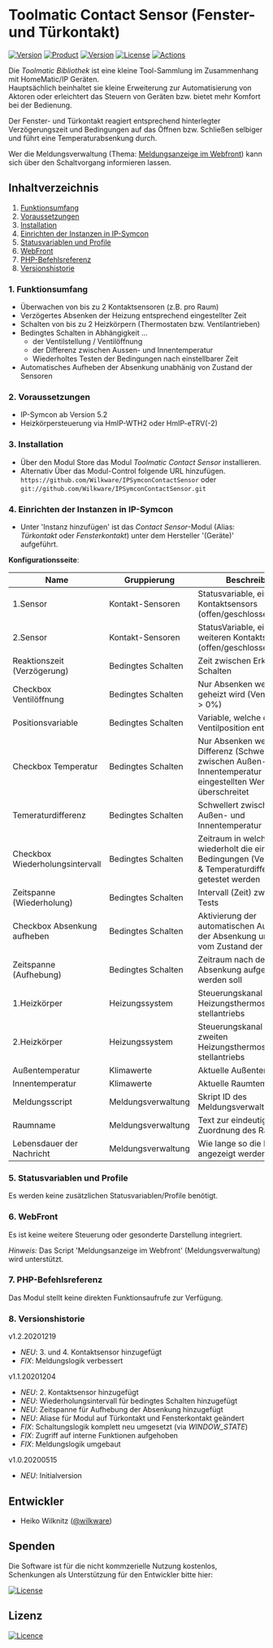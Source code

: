 # Toolmatic Contact Sensor (Fenster- und Türkontakt)

[![Version](https://img.shields.io/badge/Symcon-PHP--Modul-red.svg)](https://www.symcon.de/service/dokumentation/entwicklerbereich/sdk-tools/sdk-php/)
[![Product](https://img.shields.io/badge/Symcon%20Version-5.2%20%3E-blue.svg)](https://www.symcon.de/produkt/)
[![Version](https://img.shields.io/badge/Modul%20Version-1.2.20201219-orange.svg)](https://github.com/Wilkware/IPSymconContactSensor)
[![License](https://img.shields.io/badge/License-CC%20BY--NC--SA%204.0-green.svg)](https://creativecommons.org/licenses/by-nc-sa/4.0/)
[![Actions](https://github.com/Wilkware/IPSymconContactSensor/workflows/Check%20Style/badge.svg)](https://github.com/Wilkware/IPSymconContactSensor/actions)

Die *Toolmatic Bibliothek* ist eine kleine Tool-Sammlung im Zusammenhang mit HomeMatic/IP Geräten.  
Hauptsächlich beinhaltet sie kleine Erweiterung zur Automatisierung von Aktoren oder erleichtert das Steuern von Geräten bzw. bietet mehr Komfort bei der Bedienung.  
  
Der Fenster- und Türkontakt reagiert entsprechend hinterlegter Verzögerungszeit und Bedingungen auf das Öffnen bzw. Schließen selbiger und führt eine Temperaturabsenkung durch.  
  
Wer die Meldungsverwaltung (Thema: [Meldungsanzeige im Webfront](https://www.symcon.de/forum/threads/12115-Meldungsanzeige-im-WebFront?highlight=Meldungsverwaltung)) kann sich über den Schaltvorgang informieren lassen.

## Inhaltverzeichnis

1. [Funktionsumfang](#1-funktionsumfang)
2. [Voraussetzungen](#2-voraussetzungen)
3. [Installation](#3-installation)
4. [Einrichten der Instanzen in IP-Symcon](#4-einrichten-der-instanzen-in-ip-symcon)
5. [Statusvariablen und Profile](#5-statusvariablen-und-profile)
6. [WebFront](#6-webfront)
7. [PHP-Befehlsreferenz](#7-php-befehlsreferenz)
8. [Versionshistorie](#8-versionshistorie)

### 1. Funktionsumfang

* Überwachen von bis zu 2 Kontaktsensoren (z.B. pro Raum)
* Verzögertes Absenken der Heizung entsprechend eingestellter Zeit
* Schalten von bis zu 2 Heizkörpern (Thermostaten bzw. Ventilantrieben)
* Bedingtes Schalten in Abhängigkeit ...
  * der Ventilstellung / Ventilöffnung
  * der Differenz zwischen Aussen- und Innentemperatur
  * Wiederholtes Testen der Bedingungen nach einstellbarer Zeit
* Automatisches Aufheben der Absenkung unabhänig von Zustand der Sensoren

### 2. Voraussetzungen

* IP-Symcon ab Version 5.2
* Heizkörpersteuerung via HmIP-WTH2 oder HmIP-eTRV(-2)

### 3. Installation

* Über den Modul Store das Modul *Toolmatic Contact Sensor* installieren.
* Alternativ Über das Modul-Control folgende URL hinzufügen.  
`https://github.com/Wilkware/IPSymconContactSensor` oder `git://github.com/Wilkware/IPSymconContactSensor.git`

### 4. Einrichten der Instanzen in IP-Symcon

* Unter 'Instanz hinzufügen' ist das *Contact Sensor*-Modul (Alias: *Türkontakt* oder *Fensterkontakt*) unter dem Hersteller '(Geräte)' aufgeführt.

__Konfigurationsseite__:

Name                            | Gruppierung          | Beschreibung
------------------------------- | -------------------- | -----------------------------------------------------------------
1.Sensor                        | Kontakt-Sensoren    | Statusvariable, eines Kontaktsensors (offen/geschlossen)
2.Sensor                        | Kontakt-Sensoren    | StatusVariable, eines weiteren Kontaktsensors (offen/geschlossen)
Reaktionszeit (Verzögerung)     | Bedingtes Schalten  | Zeit zwischen Erkennen und Schalten
Checkbox Ventilöffnung          | Bedingtes Schalten  | Nur Absenken wenn gerade geheizt wird (Ventilstellung > 0%)
Positionsvariable               | Bedingtes Schalten  | Variable, welche die aktuelle Ventilposition enthält
Checkbox Temperatur             | Bedingtes Schalten  | Nur Absenken wenn Differenz (Schwellwert) zwischen Außen- und Innentemperatur eingestellten Wert überschreitet
Temeraturdifferenz              | Bedingtes Schalten  | Schwellert zwischen Außen- und Innentemperatur
Checkbox Wiederholungsintervall | Bedingtes Schalten  | Zeitraum in welchem wiederholt die eingstellten Bedingungen (Ventilposition & Temperaturdifferenz) getestet werden
Zeitspanne (Wiederholung)       | Bedingtes Schalten  | Intervall (Zeit) zwischen den Tests
Checkbox Absenkung aufheben     | Bedingtes Schalten  | Aktivierung der automatischen Aufhebung der Absenkung unabhängig vom Zustand der Sensoren
Zeitspanne (Aufhebung)          | Bedingtes Schalten  | Zeitraum nach dem die Absenkung aufgehoben werden soll
1.Heizkörper                    | Heizungssystem      | Steuerungskanal des ersten Heizungsthermostats oder -stellantriebs
2.Heizkörper                    | Heizungssystem      | Steuerungskanal des zweiten Heizungsthermostats oder -stellantriebs
Außentemperatur                 | Klimawerte          | Aktuelle Außentemperatur
Innentemperatur                 | Klimawerte          | Aktuelle Raumtemperatur
Meldungsscript                  | Meldungsverwaltung  | Skript ID des Meldungsverwaltungsscripts
Raumname                        | Meldungsverwaltung  | Text zur eindeutigen Zuordnung des Raums
Lebensdauer der Nachricht       | Meldungsverwaltung  | Wie lange so die Info angezeigt werden?

### 5. Statusvariablen und Profile

Es werden keine zusätzlichen Statusvariablen/Profile benötigt.

### 6. WebFront

Es ist keine weitere Steuerung oder gesonderte Darstellung integriert.

_Hinweis:_ Das Script 'Meldungsanzeige im Webfront' (Meldungsverwaltung) wird unterstützt.

### 7. PHP-Befehlsreferenz

Das Modul stellt keine direkten Funktionsaufrufe zur Verfügung.

### 8. Versionshistorie

v1.2.20201219

* _NEU_: 3. und 4. Kontaktsensor hinzugefügt
* _FIX_: Meldungslogik verbessert

v1.1.20201204

* _NEU_: 2. Kontaktsensor hinzugefügt
* _NEU_: Wiederholungsintervall für bedingtes Schalten hinzugefügt
* _NEU_: Zeitspanne für Aufhebung der Absenkung hinzugefügt
* _NEU_: Aliase für Modul auf Türkontakt und Fensterkontakt geändert
* _FIX_: Schaltungslogik komplett neu umgesetzt (via *WINDOW_STATE*)
* _FIX_: Zugriff auf interne Funktionen aufgehoben
* _FIX_: Meldungslogik umgebaut

v1.0.20200515

* _NEU_: Initialversion

## Entwickler

* Heiko Wilknitz ([@wilkware](https://github.com/wilkware))

## Spenden

Die Software ist für die nicht kommzerielle Nutzung kostenlos, Schenkungen als Unterstützung für den Entwickler bitte hier:

[![License](https://img.shields.io/badge/Einfach%20spenden%20mit-PayPal-blue.svg)](https://www.paypal.com/cgi-bin/webscr?cmd=_s-xclick&hosted_button_id=8816166)

## Lizenz

[![Licence](https://licensebuttons.net/i/l/by-nc-sa/transparent/00/00/00/88x31-e.png)](https://creativecommons.org/licenses/by-nc-sa/4.0/)
